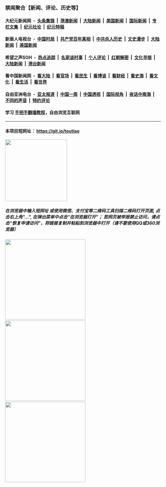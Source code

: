 ### 禁闻聚合【新闻、评论、历史等】

#### 大纪元新闻网 &nbsp;-&nbsp; [头条集锦](indexes/E头条集锦.md?t=02071922) &nbsp;|&nbsp; [港澳新闻](indexes/E港澳新闻.md?t=02071922)  &nbsp;|&nbsp; [大陆新闻](indexes/E大陆新闻.md?t=02071922) &nbsp;|&nbsp; [美国新闻](indexes/E美国新闻.md?t=02071922) &nbsp;|&nbsp; [国际新闻](indexes/E国际新闻.md?t=02071922) &nbsp;|&nbsp; [专栏文集](indexes/E专栏文集.md?t=02071922) &nbsp;|&nbsp; [纪元社论](indexes/E纪元社论.md?t=02071922) &nbsp;|&nbsp; [纪元特稿](indexes/E纪元特稿.md?t=02071922) 

#### 新唐人电视台 &nbsp;-&nbsp; [中国时局](indexes/N中国时局.md?t=02071922) &nbsp;|&nbsp; [共产党百年真相](indexes/N共产党百年真相.md?t=02071922) &nbsp;|&nbsp; [中共杀人历史](indexes/N中共杀人历史.md?t=02071922) &nbsp;|&nbsp; [文史漫步](indexes/N文史漫步.md?t=02071922) &nbsp;|&nbsp; [大陆新闻](indexes/N大陆新闻.md?t=02071922) &nbsp;|&nbsp; [美国新闻](indexes/N美国新闻.md?t=02071922)

#### 希望之声SOH &nbsp;-&nbsp; [热点追踪](indexes/H热点追踪.md?t=02071922) &nbsp;|&nbsp; [名家谈时事](indexes/H名家谈时事.md?t=02071922) &nbsp;|&nbsp; [个人评论](indexes/H个人评论.md?t=02071922)  &nbsp;|&nbsp; [红朝解密](indexes/H红朝解密.md?t=02071922) &nbsp;|&nbsp; [文化寻根](indexes/H文化寻根.md?t=02071922) &nbsp;|&nbsp; [大陆新闻](indexes/H大陆新闻.md?t=02071922) &nbsp;|&nbsp; [港台新闻](indexes/H港台新闻.md?t=02071922)

#### 看中国新闻网 &nbsp;-&nbsp; [看大陆](indexes/S看大陆.md?t=02071922) &nbsp;|&nbsp; [看官场](indexes/S看官场.md?t=02071922) &nbsp;|&nbsp; [看民生](indexes/S看民生.md?t=02071922)  &nbsp;|&nbsp; [看博谈](indexes/S看博谈.md?t=02071922) &nbsp;|&nbsp; [看财经](indexes/S看财经.md?t=02071922) &nbsp;|&nbsp; [看史海](indexes/S看史海.md?t=02071922) &nbsp;|&nbsp; [看文化](indexes/S看文化.md?t=02071922) &nbsp;|&nbsp; [看生活](indexes/S看生活.md?t=02071922) &nbsp;|&nbsp; [看世界](indexes/S看世界.md?t=02071922)

#### 自由亚洲电台 &nbsp;-&nbsp; [亚太报道](indexes/R亚太报道.md?t=02071922) &nbsp;|&nbsp; [中国一周](indexes/R中国一周.md?t=02071922) &nbsp;|&nbsp; [中国透视](indexes/R中国透视.md?t=02071922)  &nbsp;|&nbsp; [国际视角](indexes/R国际视角.md?t=02071922) &nbsp;|&nbsp; [夜话中南海](indexes/R夜话中南海.md?t=02071922) &nbsp;|&nbsp; [不同的声音](indexes/R不同的声音.md?t=02071922) &nbsp;|&nbsp; [特约评论](indexes/R特约评论.md?t=02071922)

#### 学习 [手把手翻墙教程](https://github.com/gfw-breaker/guides/wiki)，自由浏览互联网

----

#### 本项目短网址： https://git.io/toutiao
<img src="https://raw.githubusercontent.com/gfw-breaker/banned-news/master/scripts/img/qr.png" width="200px"/>  

##### 在浏览器中输入短网址 或使用微信、支付宝等二维码工具扫描二维码打开页面, 点击右上角"...", 在弹出菜单中点击“在浏览器打开”； 若网页被举报禁止访问，请点击“恢复申请访问”，将链接复制并粘贴到浏览器中打开（请不要使用QQ或360浏览器）

<img src="https://raw.githubusercontent.com/gfw-breaker/banned-news/master/scripts/img/1.png" width="260px"/> &nbsp; <img src="https://raw.githubusercontent.com/gfw-breaker/banned-news/master/scripts/img/2.png" width="260px"/> &nbsp; <img src="https://raw.githubusercontent.com/gfw-breaker/banned-news/master/scripts/img/3.png" width="260px"/>
